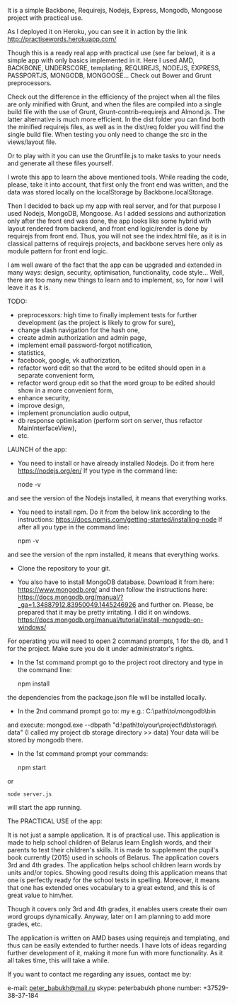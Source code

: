 It is a simple Backbone, Requirejs, Nodejs, Express, Mongodb, Mongoose project with practical use.

As I deployed it on Heroku, you can see it in action by the link http://practisewords.herokuapp.com/

Though this is a ready real app with practical use (see far below), it is a simple app with only basics
implemented in it. Here I used AMD, BACKBONE, UNDERSCORE, templating, REQUIREJS, NODEJS, EXPRESS, PASSPORTJS, MONGODB, MONGOOSE...
Check out Bower and Grunt preprocessors.

Check out the difference in the efficiency of the project when all the files are only minified with Grunt,
and when the files are compiled into a single build file with the use of Grunt, Grunt-contrib-requirejs
and Almond.js. The latter alternative is much more efficient. In the dist folder you can find
both the minified requirejs files, as well as in the dist/req folder you will find the single build
file. When testing you only need to change the src in the views/layout file.

Or to play with it you can use the Gruntfile.js to make tasks to your needs and generate all these files yourself.

I wrote this app to learn the above mentioned tools. While reading the code,
please, take it into account, that first only the front end was written, 
and the data was stored locally on the localStorage by Backbone.localStorage. 

Then I decided to back up my app with real server, and for that purpose I used 
Nodejs, MongoDB, Mongoose. As I added sessions and authorization only after the front end was done,
the app looks like some hybrid with layout rendered from backend, and front end logic/render
is done by requirejs from front end. Thus, you will not see the index.html file, as it is in classical
patterns of requirejs projects, and backbone serves here only as module pattern for front end logic.

I am well aware of the fact that the app can be upgraded and extended in many ways: design, security,
 optimisation, functionality, code style... Well, there are too many new things to learn and to implement,
so, for now I will leave it as it is.

TODO:
- preprocessors: high time to finally implement tests for further
development (as the project is likely to grow for sure),
- change slash navigation for the hash one,
- create admin authorization and admin page,
- implement email password-forgot notification,
- statistics,
- facebook, google, vk authorization,
- refactor word edit so that the word to be edited should open in a separate convenient form,
- refactor word group edit so that the word group to be edited should show in a more convenient form,
- enhance security,
- improve design,
- implement pronunciation audio output,
- db response optimisation (perform sort on server, thus refactor MainInterfaceView),
- etc.




LAUNCH of the app:

- You need to install or have already installed Nodejs. Do it from here https://nodejs.org/en/
If you type in the command line:

	node -v
	
and see the version of the Nodejs installed, it means that everything works.

- You need to install npm. Do it from the below link according to the instructions:
https://docs.npmjs.com/getting-started/installing-node
If after all you type in the command line:

	npm -v
	
and see the version of the npm installed, it means that everything works.

- Clone the repository to your git.

- You also have to install MongoDB database. Download it from here:
https://www.mongodb.org/
and then follow the instructions here:
https://docs.mongodb.org/manual/?_ga=1.34887912.83950049.1445246926
and further on. Please, be prepared that it may be pretty irritating.
I did it on windows.
https://docs.mongodb.org/manual/tutorial/install-mongodb-on-windows/

For operating you will need to open 2 command prompts, 1 for the db, and 1 for the project.
Make sure you do it under administrator's rights.

- In the 1st command prompt go to the project root directory
and type in the command line:

	npm install
	
the dependencies from the package.json file will be installed locally.

- In the 2nd command prompt go to:
my e.g.: C:\path\to\mongodb\bin

and execute:
mongod.exe --dbpath "d:\path\to\your\project\db\storage\ data"
(I called my project db storage directory >> data)
Your data will be stored by mongodb there.

- In the 1st command prompt your commands:

	npm start
	
or

	node server.js
	
will start the app running.




The PRACTICAL USE of the app:

It is not just a sample application. It is of practical use.
This application is made to help school children of Belarus learn English words, and
their parents to test their children's skills. It is made to supplement
the pupil's book currently (2015) used in schools of Belarus.
The application covers 3rd and 4th grades. The application helps school
children learn words by units and/or topics.
Showing good results doing this application means that one is perfectly
ready for the school tests in spelling.
Moreover, it means that one has extended ones vocabulary to a great extend,
and this is of great value to him/her.

Though it covers only 3rd and 4th grades, it enables users create their
own word groups dynamically. Anyway,
later on I am planning to add more grades, etc.

The application is written on AMD bases using requirejs and templating,
and thus can be easily extended to further needs.
I have lots of ideas regarding further development of it, making it more fun with more functionality.
As it all takes time, this will take a while.


If you want to contact me regarding any issues, contact me by:

e-mail: peter_babukh@mail.ru
skype: peterbabukh
phone number: +37529-38-37-184

